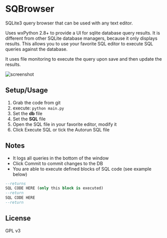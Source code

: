 # SQBrowser

SQLite3 query browser that can be used with any text editor.

Uses wxPython 2.8+ to provide a UI for sqlite database query results. It is different from other SQLite database managers, because it only displays results. This allows you to use your favorite SQL editor to execute SQL queries against the database.

It uses file monitoring to execute the query upon save and then update the results.

![screenshot](http://1.bp.blogspot.com/_pVeh7_7SuSg/SxxflsbAKAI/AAAAAAAAACs/ukjFeOLrluE/s320/sqbrowser-screenshot.png)

## Setup/Usage

1. Grab the code from git
1. execute: `python main.py`
1. Set the **db** file
1. Set the **SQL** file
1. Open the SQL file in your favorite editor, modify it
1. Click Execute SQL or tick the Autorun SQL file

## Notes

- It logs all queries in the bottom of the window
- Click Commit to commit changes to the DB
- You are able to execute defined blocks of SQL code (see example below)

```sql
--returns
SQL CODE HERE (only this block is executed)
--return
SQL CODE HERE
--return
```

## License

GPL v3
